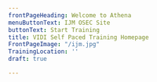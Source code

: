 ```yaml
---
frontPageHeading: Welcome to Athena
menuButtonText: IJM OSEC Site
buttonText: Start Training
title: VIDI Self Paced Training Homepage
FrontPageImage: "/ijm.jpg"
TrainingLocation: ''
draft: true

---
```


